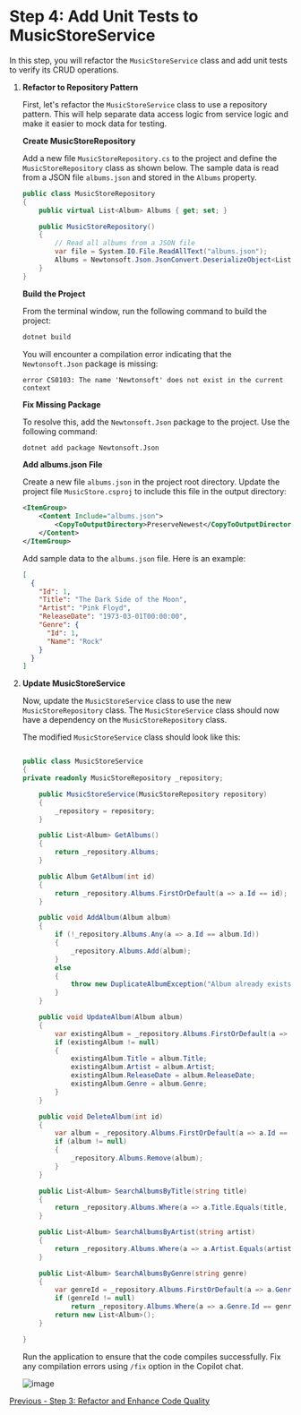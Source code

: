 # Step 4: Add Unit Tests to MusicStoreService

In this step, you will refactor the `MusicStoreService` class and add unit tests to verify its CRUD operations.

1.  **Refactor to Repository Pattern**

    First, let's refactor the `MusicStoreService` class to use a repository pattern. This will help separate data access logic from service logic and make it easier to mock data for testing.

    **Create MusicStoreRepository**

    Add a new file `MusicStoreRepository.cs` to the project and define the `MusicStoreRepository` class as shown below. The sample data is read from a JSON file `albums.json` and stored in the `Albums` property.

    ```csharp
    public class MusicStoreRepository
    {
        public virtual List<Album> Albums { get; set; }

        public MusicStoreRepository()
        {
            // Read all albums from a JSON file
            var file = System.IO.File.ReadAllText("albums.json");
            Albums = Newtonsoft.Json.JsonConvert.DeserializeObject<List<Album>>(file);
        }
    }
    ```

    **Build the Project**

    From the terminal window, run the following command to build the project:

    ```bash
    dotnet build
    ```

    You will encounter a compilation error indicating that the `Newtonsoft.Json` package is missing:

    ```text
    error CS0103: The name 'Newtonsoft' does not exist in the current context
    ```

    **Fix Missing Package**

    To resolve this, add the `Newtonsoft.Json` package to the project. Use the following command:

    ```bash
    dotnet add package Newtonsoft.Json
    ```

    **Add albums.json File**

    Create a new file `albums.json` in the project root directory. Update the project file `MusicStore.csproj` to include this file in the output directory:

    ```xml
    <ItemGroup>
        <Content Include="albums.json">
            <CopyToOutputDirectory>PreserveNewest</CopyToOutputDirectory>
        </Content>
    </ItemGroup>
    ```

    Add sample data to the `albums.json` file. Here is an example:

    ```json
    [
      {
        "Id": 1,
        "Title": "The Dark Side of the Moon",
        "Artist": "Pink Floyd",
        "ReleaseDate": "1973-03-01T00:00:00",
        "Genre": {
          "Id": 1,
          "Name": "Rock"
        }
      }
    ]
    ```

2.  **Update MusicStoreService**

    Now, update the `MusicStoreService` class to use the new `MusicStoreRepository` class. The `MusicStoreService` class should now have a dependency on the `MusicStoreRepository` class.

    The modified `MusicStoreService` class should look like this:

    ```csharp

    public class MusicStoreService
    {
    private readonly MusicStoreRepository _repository;

        public MusicStoreService(MusicStoreRepository repository)
        {
            _repository = repository;
        }

        public List<Album> GetAlbums()
        {
            return _repository.Albums;
        }

        public Album GetAlbum(int id)
        {
            return _repository.Albums.FirstOrDefault(a => a.Id == id);
        }

        public void AddAlbum(Album album)
        {
            if (!_repository.Albums.Any(a => a.Id == album.Id))
            {
                _repository.Albums.Add(album);
            }
            else
            {
                throw new DuplicateAlbumException("Album already exists.");
            }
        }

        public void UpdateAlbum(Album album)
        {
            var existingAlbum = _repository.Albums.FirstOrDefault(a => a.Id == album.Id);
            if (existingAlbum != null)
            {
                existingAlbum.Title = album.Title;
                existingAlbum.Artist = album.Artist;
                existingAlbum.ReleaseDate = album.ReleaseDate;
                existingAlbum.Genre = album.Genre;
            }
        }

        public void DeleteAlbum(int id)
        {
            var album = _repository.Albums.FirstOrDefault(a => a.Id == id);
            if (album != null)
            {
                _repository.Albums.Remove(album);
            }
        }

        public List<Album> SearchAlbumsByTitle(string title)
        {
            return _repository.Albums.Where(a => a.Title.Equals(title, StringComparison.OrdinalIgnoreCase)).ToList();
        }

        public List<Album> SearchAlbumsByArtist(string artist)
        {
            return _repository.Albums.Where(a => a.Artist.Equals(artist, StringComparison.OrdinalIgnoreCase)).ToList();
        }

        public List<Album> SearchAlbumsByGenre(string genre)
        {
            var genreId = _repository.Albums.FirstOrDefault(a => a.Genre.Name.Equals(genre, StringComparison.OrdinalIgnoreCase))?.Genre.Id;
            if (genreId != null)
                return _repository.Albums.Where(a => a.Genre.Id == genreId).ToList();
            return new List<Album>();
        }

    }
    ```

    Run the application to ensure that the code compiles successfully. Fix any compilation errors using `/fix` option in the Copilot chat.

    ![image](https://github.com/user-attachments/assets/04cad3dd-df6e-47fe-b2cc-e85e3853c965)

[Previous - Step 3: Refactor and Enhance Code Quality](./03-Step03.md)
